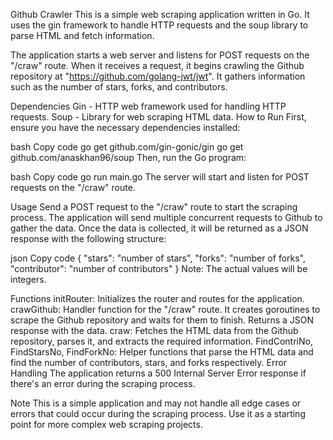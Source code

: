 Github Crawler
This is a simple web scraping application written in Go. It uses the gin framework to handle HTTP requests and the soup library to parse HTML and fetch information.

The application starts a web server and listens for POST requests on the "/craw" route. When it receives a request, it begins crawling the Github repository at "https://github.com/golang-jwt/jwt". It gathers information such as the number of stars, forks, and contributors.

Dependencies
Gin - HTTP web framework used for handling HTTP requests.
Soup - Library for web scraping HTML data.
How to Run
First, ensure you have the necessary dependencies installed:

bash
Copy code
go get github.com/gin-gonic/gin
go get github.com/anaskhan96/soup
Then, run the Go program:

bash
Copy code
go run main.go
The server will start and listen for POST requests on the "/craw" route.

Usage
Send a POST request to the "/craw" route to start the scraping process. The application will send multiple concurrent requests to Github to gather the data. Once the data is collected, it will be returned as a JSON response with the following structure:

json
Copy code
{
  "stars": "number of stars",
  "forks": "number of forks",
  "contributor": "number of contributors"
}
Note: The actual values will be integers.

Functions
initRouter: Initializes the router and routes for the application.
crawGithub: Handler function for the "/craw" route. It creates goroutines to scrape the Github repository and waits for them to finish. Returns a JSON response with the data.
craw: Fetches the HTML data from the Github repository, parses it, and extracts the required information.
FindContriNo, FindStarsNo, FindForkNo: Helper functions that parse the HTML data and find the number of contributors, stars, and forks respectively.
Error Handling
The application returns a 500 Internal Server Error response if there's an error during the scraping process.

Note
This is a simple application and may not handle all edge cases or errors that could occur during the scraping process. Use it as a starting point for more complex web scraping projects.
